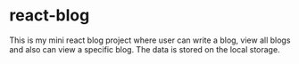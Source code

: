 # react-blog
This is my mini react blog project where user can write a blog, view all blogs and also can view a specific blog. The data is stored on the local storage.
